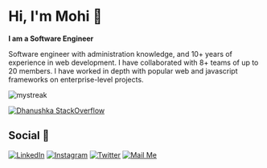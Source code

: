 # Hi, I'm Mohi 👋

<strong>I am a Software Engineer</strong>

Software engineer with administration knowledge, and 10+ years of experience in web development. I have collaborated with 8+ teams of up to 20 members. I have worked in depth with popular web and javascript frameworks on enterprise-level projects.


<img src="https://github-readme-streak-stats.herokuapp.com/?user=madushadhanushka&theme=tokyonight" alt="mystreak"/>

[![Dhanushka StackOverflow](https://github-readme-stackoverflow.vercel.app/?userID=3764165)](https://stackoverflow.com/users/3764165/bagherani)

## Social 📱

<a href="https://www.linkedin.com/in/mohammad-bagherani" target="_blank"><img src="https://img.shields.io/badge/LinkedIn-%230077B5.svg?&style=flat-square&logo=linkedin&logoColor=white" alt="LinkedIn"></a>
<a href="https://www.instagram.com/mohammadbagherani" target="_blank"><img src="https://img.shields.io/badge/Instagram-%23E4405F.svg?&style=flat-square&logo=instagram&logoColor=white" alt="Instagram"></a>
<a href="https://twitter.com/bagherani" target="_blank"><img src="https://img.shields.io/badge/Twitter-%231877F2.svg?&style=flat-square&logo=twitter&logoColor=white" alt="Twitter"></a>
<a href="mailto:mohammad.bagherani@gmail.com" target="_blank"><img src="https://img.shields.io/badge/Mail%20Me-%231877F2.svg?&style=flat-square&logo=gmail&logoColor=white" alt="Mail Me"></a>
